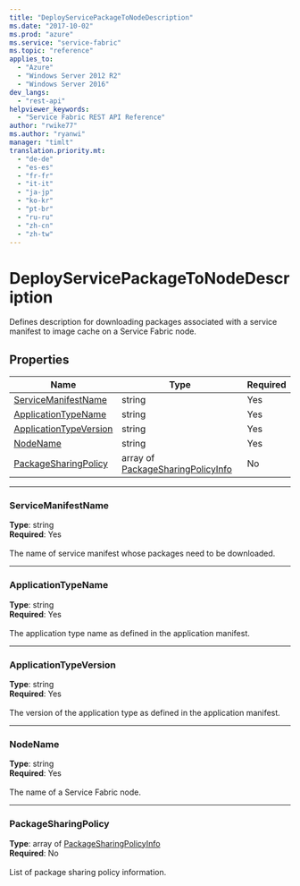 ```yaml
---
title: "DeployServicePackageToNodeDescription"
ms.date: "2017-10-02"
ms.prod: "azure"
ms.service: "service-fabric"
ms.topic: "reference"
applies_to: 
  - "Azure"
  - "Windows Server 2012 R2"
  - "Windows Server 2016"
dev_langs: 
  - "rest-api"
helpviewer_keywords: 
  - "Service Fabric REST API Reference"
author: "rwike77"
ms.author: "ryanwi"
manager: "timlt"
translation.priority.mt: 
  - "de-de"
  - "es-es"
  - "fr-fr"
  - "it-it"
  - "ja-jp"
  - "ko-kr"
  - "pt-br"
  - "ru-ru"
  - "zh-cn"
  - "zh-tw"
---
```

# DeployServicePackageToNodeDescription

Defines description for downloading packages associated with a service manifest to image cache on a Service Fabric node.


## Properties
| Name | Type | Required |
| --- | --- | --- |
| [ServiceManifestName](#servicemanifestname) | string | Yes |
| [ApplicationTypeName](#applicationtypename) | string | Yes |
| [ApplicationTypeVersion](#applicationtypeversion) | string | Yes |
| [NodeName](#nodename) | string | Yes |
| [PackageSharingPolicy](#packagesharingpolicy) | array of [PackageSharingPolicyInfo](sfclient-v60-model-packagesharingpolicyinfo.md) | No |

____
### ServiceManifestName
__Type__: string <br/>
__Required__: Yes<br/>
<br/>
The name of service manifest whose packages need to be downloaded.

____
### ApplicationTypeName
__Type__: string <br/>
__Required__: Yes<br/>
<br/>
The application type name as defined in the application manifest.

____
### ApplicationTypeVersion
__Type__: string <br/>
__Required__: Yes<br/>
<br/>
The version of the application type as defined in the application manifest.

____
### NodeName
__Type__: string <br/>
__Required__: Yes<br/>
<br/>
The name of a Service Fabric node.

____
### PackageSharingPolicy
__Type__: array of [PackageSharingPolicyInfo](sfclient-v60-model-packagesharingpolicyinfo.md) <br/>
__Required__: No<br/>
<br/>
List of package sharing policy information.
